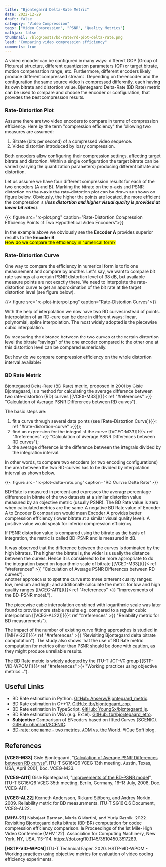 ```yaml
---
title: "Bjontegaard Delta-Rate Metric"
date: 2022-12-29
draft: false
category: "Video Compression"
tags: ["Video Compression", "PSNR", "Quality Metrics"]
mathjax: false
thumbnail: /blog/posts/bd-rate/rd-plot-delta-rate.png
lead: "Comparing video compression efficiency"
comments: true
---
```


A video encoder can be configured in many ways: different GOP (Group of Pictures) structure,
different quantization parameters (QP) or target bitrate,
motion compensation range, etc. Furthermore, different encoders likely produce different compressed streams.
Depending on the encoder and the configuration the same source video is compressed differently, each having its own bitrate and distortion value.
Bjontegaard Delta-Rate (BD Rate) metric can be used to compare and choose the encoder or configuration, that provides the best compression results.

<!--more-->

### Rate-Distortion Plot

Assume there are two video encoders to compare in terms of compression efficiency.
Here by the term "compression efficiency" the following two measures are assumed:

1. Bitrate (bits per second) of a compressed video sequence.
2. Video distortion introduced by lossy compression.

Both encoders allow configuring their compression settings, affecting
target bitrate and distortion.
Within a single configuration the target bitrate can be varied (varying the quantization parameters)
producing different bitrate and distortion.

Let us assume we have four different compression results for each of the two encoders (A and B).
Marking the bitrate on the x-axis and PSNR distortion on the y-axis the rate-distortion plot can be drawn
as shown on figure below.
Obviously, the higher the points are located, the more efficient the compression
is (***less distortion and higher visual quality is provided at lower bit rates***).

{{< figure src="rd-plot.png" caption="Rate-Distortion Compression Efficiency Points of Two Hypothetical Video Encoders">}}

In the example above we obviously see the **Encoder A**
provides superior results to the **Encoder B**.  
<mark>How do we compare the efficiency in numerical form?</mark>

### Rate-Distortion Curve

One way to compare the efficiency in numerical form is to fix one measurement and compare by another.
Let's say, we want to compare bit rate savings at a certain PSNR distortion level
of 38 dB, but available measure points are not exactly there.
We need to interpolate the rate-distortion curve to get an approximation
of the bit rate at the target distortion level (see figure below).

{{< figure src="rd-plot-interpol.png" caption="Rate-Distortion Curves">}}

With the help of interpolation we now have two RD curves instead of points.
Interpolation of an RD-cure can be done in different ways: linear, polynomial,
spline interpolation. The most widely adopted is the piecewise cubic interpolation.

By measuring the distance between the two curves at the certain distortion level
the bitrate "savings" of the one encoder compared to the other one at this distortion level can be compared numerically.

But how do we compare compression efficiency on the whole distortion interval
available?

### BD Rate Metric

Bjontegaard Delta-Rate (BD Rate) metric, proposed in 2001 by Gisle Bjontegaard, is a method for calculating
the average difference between two rate-distortion (RD) curves
[[VCEG-M33]]({{< ref "#references" >}} "Calculation of Average PSNR Differences between RD curves").

The basic steps are:

1. fit a curve through several data points (see [Rate-Distortion Curve]({{< ref "#rate-distortion-curve" >}}));
2. find an expression for the integral of the curve [[VCEG-M33]]({{< ref "#references" >}} "Calculation of Average PSNR Differences between RD curves");
3. the average difference is the difference between the integrals divided by the integration interval.

In other words, to compare two encoders (or two encoding configurations) the
area between the two RD-curves has to be divided by interpolation interval as shown below.

{{< figure src="rd-plot-delta-rate.png" caption="RD Curves Delta Rate">}}

BD-Rate is measured in percent and expresses the average percentage difference in bitrate of the two datasets
at a similar distortion value measured by an objective metric (usually PSNR).
The BD Rate value is zero when calculated metrics are the same.
A negative BD Rate value of Encoder A to Encoder B comparison would mean Encoder A provides better
compression efficiency (lower bitrate at a similar visual quality level).
A positive value would speak for inferior compression efficiency.

If PSNR distortion value is compared using the bitrate as the basis of integration,
the metric is called BD-PSNR and is measured in dB.

It was observed that the difference between the curves is dominated by the high bitrates.
The higher the bitrate is, the wider is usually the distance between the curves.
Hence it is considered to be more appropriate to do the integration based on logarithmic scale of bitrate
[[VCEG-M33]]({{< ref "#references" >}} "Calculation of Average PSNR Differences between RD curves").  
Another approach is to split the curve into three different quality ranges: low, medium and high;
and additionally calculate the metric for low and high quality ranges
[[VCEG-AI11\]]({{< ref "#references" >}} "Improvements of the BD-PSNR model.").

The piecewise cubic interpolation combined with logarithmic scale was later found to provide
more stable results e.g. compared to a regular cubic interpolation
[[VCEG-AL22]]({{< ref "#references" >}} "Reliability metric for BD measurements").

The impact of the number of existing curve fitting approaches is studied in
[[MHV-22]]({{< ref "#references" >}} "Revisiting Bjontegaard delta bitrate computation").
The study also shows that the use of BD Rate metric computation
for metrics other than PSNR should be done with caution, as they might
produce unreliable results.

The BD Rate metric is widely adopted by the ITU-T JCT-VC group
[[STP-VID-WPOM]]({{< ref "#references" >}} "Working practices using objective metrics...").

## Useful Links

- BD Rate estimation in Python. [GitHub: Anserw/Bjontegaard_metric](https://github.com/Anserw/Bjontegaard_metric).
- BD Rate estimation in C++17. [GitHub: tbr/bjontegaard_cpp](https://github.com/tbr/bjontegaard_cpp).
- BD Rate estimation in TypeScript. [GitHub: YoungSx/bjontegaard.js](https://github.com/YoungSx/bjontegaard.js).
- BD Rate estimation in VBA (e.g. Excel). [GitHub: tbr/bjontegaard_etro](https://github.com/tbr/bjontegaard_etro).
- **Subjective** Comparison of ENcoders based on fItted Curves (SCENIC). [GitHub: phanhart/SCENIC](https://github.com/phanhart/SCENIC).
- [BD-rate: one name - two metrics. AOM vs. the World.](https://vicuesoft.com/blog/titles/bd_rate_one_name_two_metrics/) ViCue Soft blog.

## References

**\[VCEG-M33\]** Gisle Bjontegaard, "[Calculation of Average PSNR Differences between RD curves](https://www.itu.int/wftp3/av-arch/video-site/0104_Aus/VCEG-M33.doc)", ITU-T SG16/Q6 VCEG 13th meeting, Austin, Texas, USA, April 2001, Doc. VCEG-M33.

**\[VCEG-AI11\]** Gisle Bjontegaard, "[Improvements of the BD-PSNR model](http://wftp3.itu.int/av-arch/video-site/0807_Ber/)", ITU-T SG16/Q6 VCEG 35th meeting, Berlin, Germany, 16–18 July, 2008, Doc. VCEG-AI11.

**\[VCEG-AL22\]** Kenneth Andersson, Rickard Sjöberg, and Andrey Norkin. 2009. Reliability metric
for BD measurements. ITU-T SG16 Q.6 Document, VCEG-AL22.

**\[MHV-22\]** Nabajeet Barman, Maria G Martini, and Yuriy Reznik. 2022. Revisiting Bjontegaard delta bitrate (BD-BR) computation
for codec compression efficiency comparison. In Proceedings of the 1st Mile-High Video Conference (MHV '22).
Association for Computing Machinery, New York, NY, USA, 113–114. https://doi.org/10.1145/3510450.3517289.

**\[HSTP-VID-WPOM\]** ITU-T Technical Paper. 2020. HSTP-VID-WPOM - Working practices using
objective metrics for evaluation of video coding efficiency experiments.
